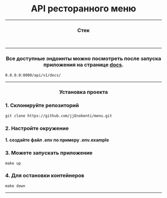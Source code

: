

<h1 align="center">API ресторанного меню</h1>

---

<h3 align="center">Стек</h3>
<p align="center">
<img src="https://img.shields.io/badge/Python-3.10-yellow?&logo=appveyor" alt="">
<img src="https://img.shields.io/badge/PostgreSQL-15.1-orange?logo=appveyor" alt="">
<img src="https://img.shields.io/badge/FastAPI-0.100.0-green?logo=appveyor" alt="">
<img src="https://img.shields.io/badge/SQLAlchemy-2.0.19-green?logo=appveyor" alt="">
<img src="https://img.shields.io/badge/Docker-blue?logo=appveyor" alt="">
<img src="https://img.shields.io/badge/Docker-compose-blue?logo=appveyor" alt="">
<img src="https://img.shields.io/badge/Uvicorn-0.23.0-green?logo=appveyor" alt="">
<img src="https://img.shields.io/badge/alembic-1.11.1-green?logo=appveyor" alt="">
<img src="https://img.shields.io/badge/pydantic-2.0.3-green?logo=appveyor" alt="">
</p>

---

<h3 align="center">Все доступные эндоинты можно посмотреть после запуска приложения
на странице <a href="http://0.0.0.0:8000/api/v1/docs/">docs</a>.</h3>

    0.0.0.0:8000/api/v1/docs/

---

<h3 align="center">Установка проекта</h3>

### 1. Склонируйте репозиторий
    git clone https://github.com/jjEnokenti/menu.git

### 2. Настройте окружение
#### 1. создайте файл .env по примеру .env.example

### 3. Можете запускать приложение
    make up
### 4. Для остановки контейнеров
    make down

---
